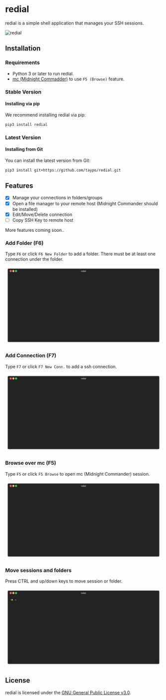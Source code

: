# redial

redial is a simple shell application that manages your SSH sessions.

![redial](https://github.com/taypo/redial/blob/master/doc/redial.png?raw=true)

## Installation

### Requirements
- Python 3 or later to run redial.
- [mc (Midnight Commadder)](https://midnight-commander.org/) to use `F5 (Browse)` feature.

### Stable Version

#### Installing via pip

We recommend installing redial via pip:

```bash
pip3 install redial
``` 

### Latest Version

#### Installing from Git

You can install the latest version from Git:

```bash
pip3 install git+https://github.com/taypo/redial.git
```

## Features
- [x] Manage your connections in folders/groups
- [x] Open a file manager to your remote host (Midnight Commander should be installed)
- [x] Edit/Move/Delete connection
- [ ] Copy SSH Key to remote host

More features coming soon..

### Add Folder (F6)

Type `F6` or click `F6 New Folder` to add a folder. There must be at least
one connection under the folder. 

![add_folder_gif](/gifs/add_folder.gif)

### Add Connection (F7)

Type `F7` or click `F7 New Conn.` to add a ssh connection. 

![add_conn_gif](/gifs/add_connection.gif)

### Browse over mc (F5)

Type `F5` or click `F5 Browse` to open mc (Midnight Commander) session. 

![mc_gif](/gifs/mc.gif)


### Move sessions and folders

Press CTRL and up/down keys to move session or folder.

![move_gif](/gifs/move.gif)

## License

redial is licensed under the [GNU General Public License v3.0](LICENSE).